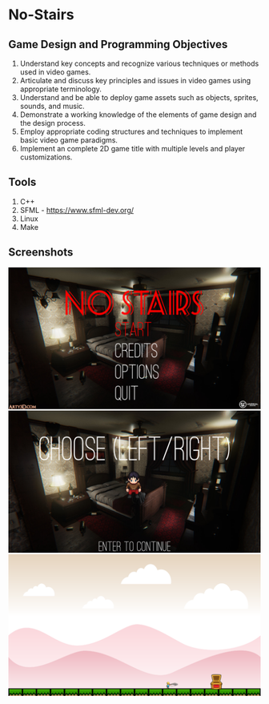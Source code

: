 No-Stairs
===================

Game Design and Programming Objectives
-------------

1. Understand key concepts and recognize various techniques or methods used in video games.
2. Articulate and discuss key principles and issues in video games using appropriate terminology.
3. Understand and be able to deploy game assets such as objects, sprites, sounds, and music.
4. Demonstrate a working knowledge of the elements of game design and the design process.
5. Employ appropriate coding structures and techniques to implement basic video game paradigms.
6. Implement an complete 2D game title with multiple levels and player customizations.

Tools
-------------
1. C++
2. SFML - https://www.sfml-dev.org/
3. Linux
4. Make

Screenshots
-------------
![Alt text](/Screenshots/screenshot1.png?raw=true "Optional Title")
![Alt text](/Screenshots/screenshot2.png?raw=true "Optional Title")
![Alt text](/Screenshots/screenshot.png?raw=true "Screenshot")
